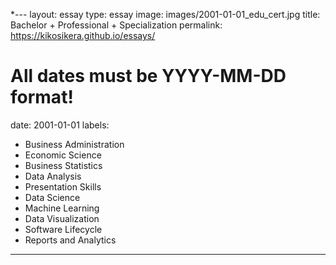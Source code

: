*---
layout: essay
type: essay
image: images/2001-01-01_edu_cert.jpg
title: Bachelor + Professional + Specialization
permalink: https://kikosikera.github.io/essays/
# All dates must be YYYY-MM-DD format!
date: 2001-01-01
labels:
- Business Administration
- Economic Science
- Business Statistics
- Data Analysis
- Presentation Skills
- Data Science
- Machine Learning
- Data Visualization
- Software Lifecycle
- Reports and Analytics

---
